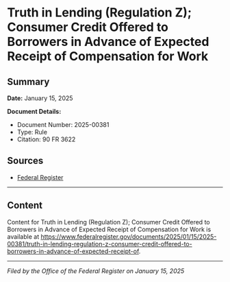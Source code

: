 # Truth in Lending (Regulation Z); Consumer Credit Offered to Borrowers in Advance of Expected Receipt of Compensation for Work

## Summary

**Date:** January 15, 2025

**Document Details:**
- Document Number: 2025-00381
- Type: Rule
- Citation: 90 FR 3622

## Sources
- [Federal Register](https://www.federalregister.gov/documents/2025/01/15/2025-00381/truth-in-lending-regulation-z-consumer-credit-offered-to-borrowers-in-advance-of-expected-receipt-of)

---

## Content

Content for Truth in Lending (Regulation Z); Consumer Credit Offered to Borrowers in Advance of Expected Receipt of Compensation for Work is available at https://www.federalregister.gov/documents/2025/01/15/2025-00381/truth-in-lending-regulation-z-consumer-credit-offered-to-borrowers-in-advance-of-expected-receipt-of.

---

*Filed by the Office of the Federal Register on January 15, 2025*
